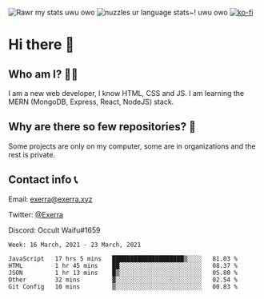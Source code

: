 ![Rawr my stats uwu owo](https://github-readme-stats.vercel.app/api?username=Exerra&show_icons=true&theme=buefy)
![nuzzles ur language stats~! uwu owo](https://github-readme-stats.vercel.app/api/top-langs/?username=Exerra&layout=compact)
[![ko-fi](https://www.ko-fi.com/img/githubbutton_sm.svg)](https://ko-fi.com/X8X130H96)
# Hi there 👋
## Who am I? 🙋‍♀️
I am a new web developer, I know HTML, CSS and JS. I am learning the MERN (MongoDB, Express, React, NodeJS) stack.
## Why are there so few repositories? 🤔
Some projects are only on my computer, some are in organizations and the rest is private.
## Contact info 📞
Email: [exerra@exerra.xyz](mailto:exerra@exerra.xyz)

Twitter: [@Exerra](https://twitter.com/exerra)

Discord: Occult Waifu#1659

<!--START_SECTION:waka-->
```text
Week: 16 March, 2021 - 23 March, 2021

JavaScript   17 hrs 5 mins   ████████████████████▒░░░░   81.03 % 
HTML         1 hr 45 mins    ██░░░░░░░░░░░░░░░░░░░░░░░   08.37 % 
JSON         1 hr 13 mins    █▒░░░░░░░░░░░░░░░░░░░░░░░   05.80 % 
Other        32 mins         ▓░░░░░░░░░░░░░░░░░░░░░░░░   02.54 % 
Git Config   10 mins         ▒░░░░░░░░░░░░░░░░░░░░░░░░   00.83 % 
```
<!--END_SECTION:waka-->

